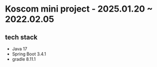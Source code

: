 # Koscom mini project - 2025.01.20 ~ 2022.02.05

## tech stack
- Java 17
- Spring Boot 3.4.1
- gradle 8.11.1
